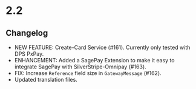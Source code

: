 # 2.2

## Changelog
 * NEW FEATURE: Create-Card Service (#161). Currently only tested with DPS PxPay.
 * ENHANCEMENT: Added a SagePay Extension to make it easy to integrate SagePay with SilverStripe-Omnipay (#163). 
 * FIX: Increase `Reference` field size in `GatewayMessage` (#162).
 * Updated translation files.
